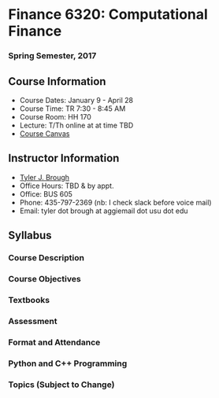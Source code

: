 # Finance 6320: Computational Finance


### Spring Semester, 2017 


## Course Information

- Course Dates: January 9 - April 28
- Course Time: TR 7:30 - 8:45 AM
- Course Room: HH 170
- Lecture: T/Th online at at time TBD
- [Course Canvas](https://usu.instructure.com/courses/443614)



## Instructor Information

- [Tyler J. Brough](tylerbrough.com)
- Office Hours: TBD & by appt.
- Office: BUS 605
- Phone: 435-797-2369 (nb: I check slack before voice mail)
- Email: tyler dot brough at aggiemail dot usu dot edu


## Syllabus


### Course Description


### Course Objectives


### Textbooks


### Assessment 


### Format and Attendance


### Python and C++ Programming


### Topics (Subject to Change)


